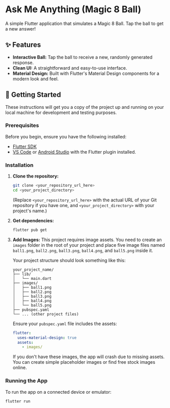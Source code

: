 # Ask Me Anything (Magic 8 Ball)

A simple Flutter application that simulates a Magic 8 Ball. Tap the ball to get a new answer!

## ✨ Features

* **Interactive Ball:** Tap the ball to receive a new, randomly generated response.
* **Clean UI:** A straightforward and easy-to-use interface.
* **Material Design:** Built with Flutter's Material Design components for a modern look and feel.

## 🚀 Getting Started

These instructions will get you a copy of the project up and running on your local machine for development and testing purposes.

### Prerequisites

Before you begin, ensure you have the following installed:

* [Flutter SDK](https://flutter.dev/docs/get-started/install)
* [VS Code](https://code.visualstudio.com/) or [Android Studio](https://developer.android.com/studio) with the Flutter plugin installed.

### Installation

1.  **Clone the repository:**

    ```bash
    git clone <your_repository_url_here>
    cd <your_project_directory>
    ```
    (Replace `<your_repository_url_here>` with the actual URL of your Git repository if you have one, and `<your_project_directory>` with your project's name.)

2.  **Get dependencies:**

    ```bash
    flutter pub get
    ```

3.  **Add Images:**
    This project requires image assets. You need to create an `images` folder in the root of your project and place five image files named `ball1.png`, `ball2.png`, `ball3.png`, `ball4.png`, and `ball5.png` inside it.

    Your project structure should look something like this:

    ```
    your_project_name/
    ├── lib/
    │   └── main.dart
    ├── images/
    │   ├── ball1.png
    │   ├── ball2.png
    │   ├── ball3.png
    │   ├── ball4.png
    │   └── ball5.png
    ├── pubspec.yaml
    └── ... (other project files)
    ```

    Ensure your `pubspec.yaml` file includes the assets:

    ```yaml
    flutter:
      uses-material-design: true
      assets:
        - images/
    ```
    If you don't have these images, the app will crash due to missing assets. You can create simple placeholder images or find free stock images online.

### Running the App

To run the app on a connected device or emulator:

```bash
flutter run